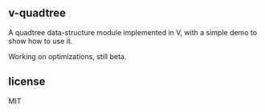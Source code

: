 ## v-quadtree 

A quadtree data-structure module implemented in V, with a simple demo to show how to use it.

Working on optimizations, still beta.

## license
MIT



